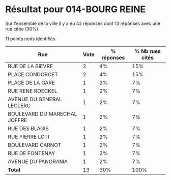 # Résultat pour 014-BOURG REINE

Sur l'ensemble de la ville il y a eu 42 réponses dont 13 réponses avec une rue citée (30%)

11 points noirs identifiés

| Rue | Vote | % réponses | % Nb rues cités|
|-----|------|------------|----------------|
| RUE DE LA BIEVRE | 2 | 4% | 15%|
| PLACE CONDORCET | 2 | 4% | 15%|
| PLACE DE LA GARE | 1 | 2% | 7%|
| RUE RENE ROECKEL | 1 | 2% | 7%|
| AVENUE DU GENERAL LECLERC | 1 | 2% | 7%|
| BOULEVARD DU MARECHAL JOFFRE | 1 | 2% | 7%|
| RUE DES BLAGIS | 1 | 2% | 7%|
| RUE PIERRE LOTI | 1 | 2% | 7%|
| BOULEVARD CARNOT | 1 | 2% | 7%|
| RUE DE FONTENAY | 1 | 2% | 7%|
| AVENUE DU PANORAMA | 1 | 2% | 7%|
| **Total** | 13 | 30% | 100%|
